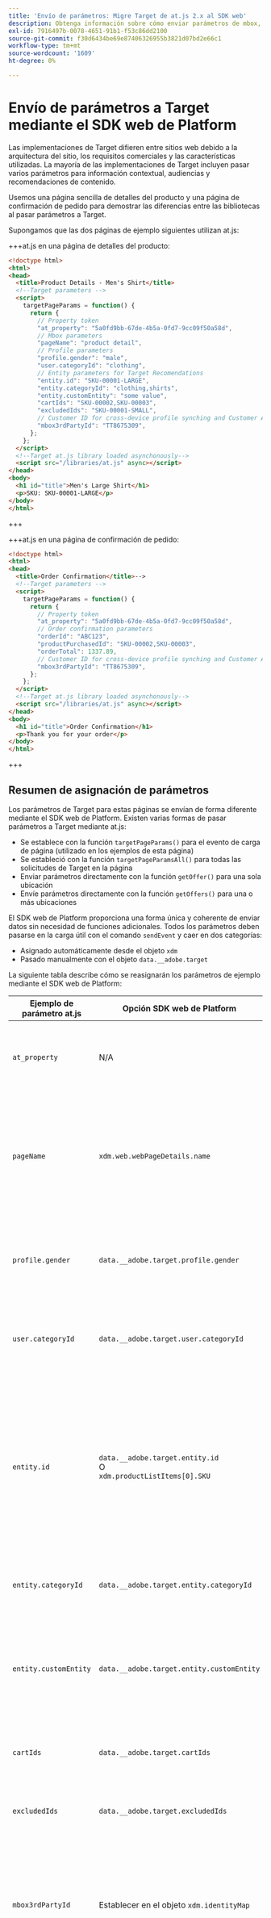 ```yaml
---
title: 'Envío de parámetros: Migre Target de at.js 2.x al SDK web'
description: Obtenga información sobre cómo enviar parámetros de mbox, perfil y entidad a Adobe Target mediante el SDK web de Experience Platform.
exl-id: 7916497b-0078-4651-91b1-f53c86dd2100
source-git-commit: f30d6434be69e87406326955b3821d07bd2e66c1
workflow-type: tm+mt
source-wordcount: '1609'
ht-degree: 0%

---
```


# Envío de parámetros a Target mediante el SDK web de Platform

Las implementaciones de Target difieren entre sitios web debido a la arquitectura del sitio, los requisitos comerciales y las características utilizadas. La mayoría de las implementaciones de Target incluyen pasar varios parámetros para información contextual, audiencias y recomendaciones de contenido.

Usemos una página sencilla de detalles del producto y una página de confirmación de pedido para demostrar las diferencias entre las bibliotecas al pasar parámetros a Target.

Supongamos que las dos páginas de ejemplo siguientes utilizan at.js:

+++at.js en una página de detalles del producto:

```HTML
<!doctype html>
<html>
<head>
  <title>Product Details - Men's Shirt</title>
  <!--Target parameters -->
  <script>
    targetPageParams = function() {
      return {
        // Property token
        "at_property": "5a0fd9bb-67de-4b5a-0fd7-9cc09f50a58d",
        // Mbox parameters
        "pageName": "product detail",
        // Profile parameters
        "profile.gender": "male",
        "user.categoryId": "clothing",
        // Entity parameters for Target Recomendations
        "entity.id": "SKU-00001-LARGE",
        "entity.categoryId": "clothing,shirts",
        "entity.customEntity": "some value",
        "cartIds": "SKU-00002,SKU-00003",
        "excludedIds": "SKU-00001-SMALL",
        // Customer ID for cross-device profile synching and Customer Attributes
        "mbox3rdPartyId": "TT8675309",
      };
    };
  </script>
  <!--Target at.js library loaded asynchonously-->
  <script src="/libraries/at.js" async></script>
</head>
<body>
  <h1 id="title">Men's Large Shirt</h1>
  <p>SKU: SKU-00001-LARGE</p>
</body>
</html>
```

+++


+++at.js en una página de confirmación de pedido:

```HTML
<!doctype html>
<html>
<head>
  <title>Order Confirmation</title>-->
  <!--Target parameters -->
  <script>
    targetPageParams = function() {
      return {
        // Property token
        "at_property": "5a0fd9bb-67de-4b5a-0fd7-9cc09f50a58d",
        // Order confirmation parameters
        "orderId": "ABC123",
        "productPurchasedId": "SKU-00002,SKU-00003",
        "orderTotal": 1337.89,
        // Customer ID for cross-device profile synching and Customer Attributes
        "mbox3rdPartyId": "TT8675309",
      };
    };
  </script>
  <!--Target at.js library loaded asynchonously-->
  <script src="/libraries/at.js" async></script>
</head>
<body>
  <h1 id="title">Order Confirmation</h1>
  <p>Thank you for your order</p>
</body>
</html>
```

+++


## Resumen de asignación de parámetros

Los parámetros de Target para estas páginas se envían de forma diferente mediante el SDK web de Platform. Existen varias formas de pasar parámetros a Target mediante at.js:

- Se establece con la función `targetPageParams()` para el evento de carga de página (utilizado en los ejemplos de esta página)
- Se estableció con la función `targetPageParamsAll()` para todas las solicitudes de Target en la página
- Enviar parámetros directamente con la función `getOffer()` para una sola ubicación
- Envíe parámetros directamente con la función `getOffers()` para una o más ubicaciones


El SDK web de Platform proporciona una forma única y coherente de enviar datos sin necesidad de funciones adicionales. Todos los parámetros deben pasarse en la carga útil con el comando `sendEvent` y caer en dos categorías:

- Asignado automáticamente desde el objeto `xdm`
- Pasado manualmente con el objeto `data.__adobe.target`

La siguiente tabla describe cómo se reasignarán los parámetros de ejemplo mediante el SDK web de Platform:

| Ejemplo de parámetro at.js | Opción SDK web de Platform | Notas |
| --- | --- | --- |
| `at_property` | N/A | Los tokens de propiedad están configurados en [datastream](https://experienceleague.adobe.com/docs/experience-platform/edge/datastreams/configure.html#target) y no se pueden establecer en la llamada a `sendEvent`. |
| `pageName` | `xdm.web.webPageDetails.name` | Todos los parámetros de mbox de Target deben pasarse como parte del objeto `xdm` y ajustarse a un esquema mediante la clase XDM ExperienceEvent. Los parámetros de mbox no se pueden pasar como parte del objeto `data`. |
| `profile.gender` | `data.__adobe.target.profile.gender` | Todos los parámetros de perfil de Target deben pasarse como parte del objeto `data` y tener el prefijo `profile.` para que se asignen correctamente. |
| `user.categoryId` | `data.__adobe.target.user.categoryId` | Parámetro reservado utilizado para la característica de afinidad de categoría de Target, que debe pasarse como parte del objeto `data`. |
| `entity.id` | `data.__adobe.target.entity.id` <br>O<br> `xdm.productListItems[0].SKU` | Los ID de entidad se utilizan para los contadores de comportamiento de Target Recommendations. Estos identificadores de entidad se pueden pasar como parte del objeto `data` o asignarse automáticamente a partir del primer elemento de la matriz `xdm.productListItems` si su implementación utiliza ese grupo de campos. |
| `entity.categoryId` | `data.__adobe.target.entity.categoryId` | Los identificadores de categoría de entidad se pueden pasar como parte del objeto `data`. |
| `entity.customEntity` | `data.__adobe.target.entity.customEntity` | Los parámetros de entidad personalizados se utilizan para actualizar el catálogo de productos de Recommendations. Estos parámetros personalizados deben pasarse como parte del objeto `data`. |
| `cartIds` | `data.__adobe.target.cartIds` | Se utiliza para los algoritmos de recomendaciones de Target basados en el carro de compras. |
| `excludedIds` | `data.__adobe.target.excludedIds` | Se utiliza para evitar que se devuelvan ID de entidad específicos en un diseño de recomendaciones. |
| `mbox3rdPartyId` | Establecer en el objeto `xdm.identityMap` | Se utiliza para sincronizar perfiles de Target entre dispositivos y Atributos del cliente. El área de nombres que se va a usar para el ID de cliente debe especificarse en la configuración de [Target del conjunto de datos](https://experienceleague.adobe.com/docs/experience-platform/edge/personalization/adobe-target/using-mbox-3rdpartyid.html). |
| `orderId` | `xdm.commerce.order.purchaseID` | Se utiliza para identificar un pedido único para el seguimiento de conversión de Target. |
| `orderTotal` | `xdm.commerce.order.priceTotal` | Se utiliza para rastrear los totales de pedidos de los objetivos de optimización y conversión de Target. |
| `productPurchasedId` | `data.__adobe.target.productPurchasedId` <br>O<br> `xdm.productListItems[0-n].SKU` | Se utiliza para los algoritmos de seguimiento de conversión de Target y de recomendaciones. Consulte la sección [parámetros de entidad](#entity-parameters) más abajo para obtener detalles. |
| `mboxPageValue` | `data.__adobe.target.mboxPageValue` | Se usa para la meta de actividad [puntuación personalizada](https://experienceleague.adobe.com/docs/target/using/activities/success-metrics/capture-score.html). |

{style="table-layout:auto"}

## Parámetros personalizados

Los parámetros de mbox personalizados se deben pasar como datos XDM con el comando `sendEvent`. Es importante asegurarse de que el esquema XDM incluya todos los campos necesarios para la implementación de Target.

Ejemplo de at.js con `targetPageParams()`:

```JavaScript
targetPageParams = function() {
  return {
    "pageName": "product detail"
  };
};
```

Ejemplos de JavaScript del SDK web de Platform usando el comando `sendEvent`:

>[!BEGINTABS]

>[!TAB JavaScript]

```JavaScript
alloy("sendEvent", {
  "xdm": {
    "web": {
      "webPageDetails": {
        // Other attributes included according to xdm schema
        "name": "product detail"
      }
    }
  }
});
```

>[!TAB Etiquetas]

En las etiquetas, utilice primero un elemento de datos [!UICONTROL XDM object] para asignarlo al campo XDM:

![Asignación a un campo XDM en un elemento de datos de objeto XDM](assets/params-tags-pageName.png){zoomable="yes"}

E incluya su [!UICONTROL objeto XDM] en su [!UICONTROL evento Send] [!UICONTROL acción] (se pueden [combinar ](https://experienceleague.adobe.com/docs/experience-platform/tags/extensions/client/core/overview.html?lang=en#merged-objects) varios [!UICONTROL objetos XDM]):

![Incluyendo un elemento de datos de objeto XDM en un evento de envío](assets/params-tags-sendEvent.png){zoomable="yes"}

>[!ENDTABS]


>[!NOTE]
>
>Como los parámetros de mbox personalizados forman parte del objeto `xdm`, debe actualizar las audiencias, actividades o scripts de perfil que hagan referencia a estos parámetros de mbox con sus nuevos nombres. Consulte la página [Actualizar audiencias de Target y scripts de perfil para la compatibilidad con el SDK web de Platform](update-audiences.md) de este tutorial para obtener más información.


## Parámetros de perfil

Los parámetros de perfil de destino deben pasarse bajo el objeto `data.__adobe.target` en la carga del comando `sendEvent` del SDK web de Platform.

De forma similar a at.js, todos los parámetros de perfil deben tener el prefijo `profile.` para que el valor se almacene correctamente como un atributo de perfil de Target persistente. El parámetro `user.categoryId` reservado para la capacidad Afinidad de categoría de Target lleva el prefijo `user.`.

Ejemplo de at.js con `targetPageParams()`:

```JavaScript
targetPageParams = function() {
  return {
    "profile.gender": "male",
    "user.categoryId": "clothing"
  };
};
```

Ejemplos del SDK web de Platform que usan el comando `sendEvent`:

>[!BEGINTABS]

>[!TAB JavaScript]

```JavaScript
alloy("sendEvent", {
  "data": {
    "__adobe": {
      "target": {
        "profile.gender": "male",
        "user.categoryId": "clothing"
      }
    }
  }
});
```

>[!TAB Etiquetas]

En las etiquetas, cree primero un elemento de datos para definir el objeto `data.__adobe.target`:

![Definición del objeto de datos en un elemento de datos](assets/params-tags-dataObject.png){zoomable="yes"}

E incluya su objeto de datos en su [!UICONTROL evento de envío] [!UICONTROL acción] (se pueden [!UICONTROL combinar] varios [objetos](https://experienceleague.adobe.com/docs/experience-platform/tags/extensions/client/core/overview.html?lang=en#merged-objects)):

![Incluyendo un objeto de datos en un evento de envío](assets/params-tags-sendEvent-withData.png){zoomable="yes"}

>[!ENDTABS]

## Parámetros de entidad

Los parámetros de entidad se utilizan para pasar datos de comportamiento e información de catálogo suplementaria para Target Recommendations. Todos los [parámetros de entidad](https://experienceleague.adobe.com/docs/target/using/recommendations/entities/entity-attributes.html) admitidos por at.js también son compatibles con el SDK web de Platform. De forma similar a los parámetros de perfil, todos los parámetros de entidad deben pasarse bajo el objeto `data.__adobe.target` en la carga del comando `sendEvent` del SDK web de Platform.

Los parámetros de entidad para un elemento específico deben tener el prefijo `entity.` para que la captura de datos sea correcta. Los parámetros reservados `cartIds` y `excludedIds` para los algoritmos de Recommendations no deben tener un prefijo y el valor de cada uno debe contener una lista separada por comas de los identificadores de entidad.

Ejemplo de at.js con `targetPageParams()`:

```JavaScript
targetPageParams = function() {
  return {
    "entity.id": "SKU-00001-LARGE",
    "entity.categoryId": "clothing,shirts",
    "entity.customEntity": "some value",
    "cartIds": "SKU-00002,SKU-00003",
    "excludedIds": "SKU-00001-SMALL"
  };
};
```

Ejemplos del SDK web de Platform que usan el comando `sendEvent`:

>[!BEGINTABS]

>[!TAB JavaScript]

```JavaScript
alloy("sendEvent", {
  "data": {
    "__adobe": {
      "target": {
        "entity.id": "SKU-00001-LARGE",
        "entity.categoryId": "clothing,shirts",
        "entity.customEntity": "some value",
        "cartIds": "SKU-00002,SKU-00003",
        "excludedIds": "SKU-00001-SMALL"
      }
    }
  }
});
```

>[!TAB Etiquetas]

En las etiquetas, cree primero un elemento de datos para definir el objeto `data.__adobe.target`:

![Definición del objeto de datos en un elemento de datos](assets/params-tags-dataObject-entities.png){zoomable="yes"}

E incluya su objeto de datos en su [!UICONTROL evento de envío] [!UICONTROL acción] (se pueden [!UICONTROL combinar] varios [objetos](https://experienceleague.adobe.com/docs/experience-platform/tags/extensions/client/core/overview.html?lang=en#merged-objects)):

![Incluyendo un objeto de datos en un evento de envío](assets/params-tags-sendEvent-withData.png){zoomable="yes"}

>[!ENDTABS]

>[!NOTE]
>
>Si se utiliza el grupo de campos `commerce` y la matriz `productListItems` se incluye en la carga útil XDM, el primer valor `SKU` de esta matriz se asigna a `entity.id` con el fin de incrementar una vista de producto.


## Parámetros de compra

Los parámetros de compra se pasan en una página de confirmación de pedido después de un pedido correcto y se utilizan para los objetivos de conversión y optimización de Target. Con una implementación del SDK web de Platform, estos parámetros y se asignan automáticamente a partir de los datos XDM pasados como parte del grupo de campos `commerce`.

Ejemplo de at.js con `targetPageParams()`:

```JavaScript
targetPageParams = function() {
  return {
    "orderId": "ABC123",
    "productPurchasedId": "SKU-00002,SKU-00003"
    "orderTotal": 1337.89
  };
};
```

La información de compra se pasa a Target cuando el grupo de campos `commerce` tiene `purchases.value` establecido en `1`. El id. de pedido y el total del pedido se asignan automáticamente desde el objeto `order`. Si la matriz `productListItems` está presente, los valores `SKU` se utilizan para `productPurchasedId`.

Ejemplo del SDK web de Platform con `sendEvent`:

>[!BEGINTABS]

>[!TAB JavaScript]

```JavaScript
alloy("sendEvent", {
  "xdm": {
    "commerce": {
      "order": {
        "purchaseID": "ABC123",
        "priceTotal": 1337.89
      },
      "purchases": {
        "value": 1
      }
    },
    "productListItems": [{
      "SKU": "SKU-00002"
    }, {
      "SKU": "SKU-00003"
    }],
      "_experience": {
          "decisioning": {
              "propositions": [{
                  "scope": "<your_mbox>"
              }],
              "propositionEventType": {
                  "display": 1
              }
          }
      }
  }
});
```

>[!TAB Etiquetas]

En las etiquetas, utilice primero un elemento de datos [!UICONTROL XDM object] para asignarlo a los campos XDM necesarios (consulte el ejemplo de JavaScript) y al ámbito personalizado opcional:

![Asignación a un campo XDM en un elemento de datos de objeto XDM](assets/params-tags-purchase.png){zoomable="yes"}

E incluya su [!UICONTROL objeto XDM] en su [!UICONTROL evento Send] [!UICONTROL acción] (se pueden [combinar ](https://experienceleague.adobe.com/docs/experience-platform/tags/extensions/client/core/overview.html?lang=en#merged-objects) varios [!UICONTROL objetos XDM]):

![Incluyendo un elemento de datos de objeto XDM en un evento de envío](assets/params-tags-sendEvent-purchase.png){zoomable="yes"}

>[!ENDTABS]

>[!IMPORTANT]
>
> `_experience.decisioning.propositionEventType` debe establecerse con `display: 1` para que la llamada se use para incrementar una métrica de Target.

>[!NOTE]
>
> Si desea utilizar un nombre de mbox/ubicación personalizado en la definición de métrica de Target, por ejemplo `orderConfirmPage`, rellene la matriz `_experience.decisioning.propositions` con un ámbito personalizado como en el ejemplo anterior.

>[!NOTE]
>
>El valor `productPurchasedId` también se puede pasar como una lista separada por comas de identificadores de entidad bajo el objeto `data`.


## ID del cliente (mbox3rdPartyId)

Target permite la sincronización de perfiles entre dispositivos y sistemas mediante un único ID de cliente. Con at.js, se puede establecer como `mbox3rdPartyId` en la solicitud de Target o como el primer ID de cliente enviado al servicio de ID de Experience Cloud. A diferencia de at.js, una implementación del SDK web de Platform le permite especificar qué ID de cliente utilizar como `mbox3rdPartyId` si hay varios. Por ejemplo, si su empresa tiene un ID de cliente global e ID de cliente independientes para diferentes líneas de negocio, puede configurar qué ID de Target debe utilizar.

Siga algunos pasos para configurar la sincronización de ID para los casos de uso de Atributos de cliente y multidispositivo de Target:

1. Crear un **[!UICONTROL área de nombres de identidad]** para el ID de cliente en la pantalla de recopilación de datos o plataforma de **[!UICONTROL Identidades]**
1. Asegúrese de que el **[!UICONTROL alias]** de los Atributos del cliente coincida con el **[!UICONTROL símbolo de identidad]** de su área de nombres
1. Especifique el **[!UICONTROL símbolo de identidad]** como **[!UICONTROL área de nombres de ID de terceros de destino]** en la configuración de destino de la secuencia de datos
1. Ejecutar un comando `sendEvent` mediante el grupo de campos `identityMap`

Ejemplo de at.js con `targetPageParams()`:

```JavaScript
targetPageParams = function() {
  return {
    "mbox3rdPartyId": "TT8675309"
  };
};
```

Ejemplos del SDK web de Platform que usan el comando `sendEvent`:

>[!BEGINTABS]

>[!TAB JavaScript]

```JavaScript
alloy("sendEvent", {
  "xdm": {
    "identityMap": {
      "GLOBAL_CUSTOMER_ID": [{
        "id": "TT8675309",
        "authenticatedState": "authenticated",
        "primary": true
      }]
    }
  }
});
```

>[!TAB Etiquetas]

El valor [!UICONTROL ID], [!UICONTROL estado autenticado] y [!UICONTROL espacio de nombres] se capturaron en un elemento de datos de [!UICONTROL mapa de identidad]:
![Elemento de datos del mapa de identidad que captura el ID de cliente](assets/params-tags-customerIdDataElement.png){zoomable="yes"}

A continuación, se utiliza el elemento de datos [!UICONTROL Identity Map] para establecer el campo [!UICONTROL identityMap] en el elemento de datos [!UICONTROL XDM object]:
![Elemento de datos del mapa de identidad utilizado en el elemento de datos del objeto XDM](assets/params-tags-customerIdInXDMObject.png){zoomable="yes"}

El [!UICONTROL objeto XDM] se incluye entonces en la acción [!UICONTROL Enviar evento] de una regla:

![Incluyendo un elemento de datos de objeto XDM en un evento de envío](assets/params-tags-sendEvent-xdm.png){zoomable="yes"}

En el servicio Adobe Target de su secuencia de datos, asegúrese de establecer el [!UICONTROL espacio de nombres de ID de terceros de Target] en el mismo espacio de nombres utilizado en el elemento de datos [!UICONTROL mapa de identidad]:
![Establezca el área de nombres de ID de terceros de Target en el conjunto de datos](assets/params-tags-customerIdNamespaceInDatastream.png){zoomable="yes"}

>[!ENDTABS]

>[!NOTE]
>
> El Adobe recomienda enviar áreas de nombres que representen a una persona, como identidades autenticadas, como la identidad principal.



## Ejemplo de SDK web de Platform

Ahora que comprende cómo se asignan los distintos parámetros de Target mediante el SDK web de Platform, nuestras dos páginas de ejemplo podrían migrarse de at.js al SDK web de Platform, como se muestra a continuación. Las páginas de ejemplo incluyen lo siguiente:

- Fragmento preocultado de Target para una implementación de biblioteca asincrónica
- El código base del SDK web de Platform
- La biblioteca JavaScript del SDK web de Platform
- Un comando `configure` para inicializar la biblioteca
- Un comando `sendEvent` para enviar datos y solicitar que se represente el contenido de Target

+++SDK web en una página de detalles del producto:

```HTML
<!doctype html>
<html>
<head>
  <title>Product Details - Men's Shirt</title>

  <!--Prehiding snippet for Target with asynchronous Web SDK deployment-->
  <script>
    !function(e,a,n,t){var i=e.head;if(i){
    if (a) return;
    var o=e.createElement("style");
    o.id="alloy-prehiding",o.innerText=n,i.appendChild(o),setTimeout(function(){o.parentNode&&o.parentNode.removeChild(o)},t)}}
    (document, document.location.href.indexOf("mboxEdit") !== -1, ".body { opacity: 0 !important }", 3000);
  </script>

  <!--Platform Web SDK base code-->
  <script>
    !function(n,o){o.forEach(function(o){n[o]||((n.__alloyNS=n.__alloyNS||
    []).push(o),n[o]=function(){var u=arguments;return new Promise(
    function(i,l){n[o].q.push([i,l,u])})},n[o].q=[])})}
    (window,["alloy"]);
  </script>

  <!--Platform Web SDK loaded asynchonously. Change the src to use the latest supported version.-->
  <script src="https://cdn1.adoberesources.net/alloy/2.6.4/alloy.min.js" async></script>

  <!--Configure Platform Web SDK and send event-->
  <script>
    alloy("configure", {
      "edgeConfigId": "ebebf826-a01f-4458-8cec-ef61de241c93",
      "orgId":"ADB3LETTERSANDNUMBERS@AdobeOrg"
    });
    alloy("sendEvent", {
      "renderDecisions": true,
      "xdm": {
        "identityMap": {
          "GLOBAL_CUSTOMER_ID": [{
            "id": "TT8675309",
            "authenticatedState": "authenticated",
            "primary": true
          }]
        },
        "web": {
          "webPageDetails": {
            // Other attributes included according to XDM schema
            "pageName": "product detail"
          }
        }
      },
      "data": {
        "__adobe": {
          "target": {
            "profile.gender": "male",
            "user.categoryId": "clothing",
            "entity.id": "SKU-00001-LARGE",
            "entity.categoryId": "clothing,shirts",
            "entity.customEntity": "some value",
            "cartIds": "SKU-00002,SKU-00003",
            "excludedIds": "SKU-00001-SMALL"
          }
        }
      }
    });
  </script>
</head>
<body>
  <h1 id="title">Men's Large Shirt</h1>
  <p>SKU: SKU-00001-LARGE</p>
</body>
</html>
```

+++

+++SDK web en una página de confirmación de pedido:

```HTML
<!doctype html>
<html>
<head>
  <title>Order Confirmation</title>


  <!--Prehiding snippet for Target with asynchronous Web SDK deployment-->

  <script>
    !function(e,a,n,t){var i=e.head;if(i){
    if (a) return;
    var o=e.createElement("style");
    o.id="alloy-prehiding",o.innerText=n,i.appendChild(o),setTimeout(function(){o.parentNode&&o.parentNode.removeChild(o)},t)}}
    (document, document.location.href.indexOf("mboxEdit") !== -1, ".body { opacity: 0 !important }", 3000);
  </script>

  <!--Platform Web SDK base code-->

  <script>
    !function(n,o){o.forEach(function(o){n[o]||((n.__alloyNS=n.__alloyNS||
    []).push(o),n[o]=function(){var u=arguments;return new Promise(
    function(i,l){n[o].q.push([i,l,u])})},n[o].q=[])})}
    (window,["alloy"]);
  </script>
  <!--Platform Web SDK loaded asynchonously. Change the src to use the latest supported version.-->
  <script src="https://cdn1.adoberesources.net/alloy/2.6.4/alloy.min.js" async></script>

  <!--Configure Platform Web SDK and send event-->
  <script>
    alloy("configure", {
      "edgeConfigId": "ebebf826-a01f-4458-8cec-ef61de241c93",
      "orgId":"ADB3LETTERSANDNUMBERS@AdobeOrg"
    });
    alloy("sendEvent", {
      "xdm": {
        "identityMap": {
          "GLOBAL_CUSTOMER_ID": [{
            "id": "TT8675309",
            "authenticatedState": "authenticated",
            "primary": true
          }]
        },
        "commerce": {
          "order": {
            "purchaseID": "ABC123",
            "priceTotal": 1337.89
          },
          "purchases": {
            "value": 1
          }
        },
        "productListItems": [{
          "SKU": "SKU-00002"
        }, {
          "SKU": "SKU-00003"
        }],
        "_experience": {
            "decisioning": {
                "propositions": [{
                    "scope": "<your_mbox>"
                }],
                "propositionEventType": {
                    "display": 1
                }
            }
        }
      }
    });
  </script>
</head>
<body>
  <h1 id="title">Order Confirmation</h1>
  <p>Thank you for your order</p>
</body>
</html>
```

+++

A continuación, aprenda a [rastrear eventos de conversión de Target](track-events.md) con el SDK web de Platform.

>[!NOTE]
>
>Nos comprometemos a ayudarle a tener éxito con su migración de Target de at.js al SDK web. Si encuentra obstáculos con la migración o cree que falta información esencial en esta guía, comuníquenoslo publicando en [esta discusión de la comunidad](https://experienceleaguecommunities.adobe.com/t5/adobe-experience-platform-data/tutorial-discussion-migrate-target-from-at-js-to-web-sdk/m-p/575587#M463).
